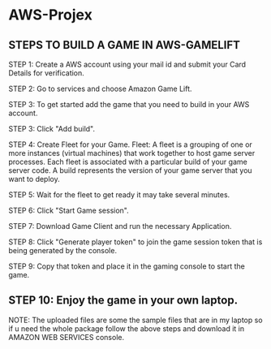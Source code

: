 # AWS-Projex

STEPS TO BUILD A GAME IN AWS-GAMELIFT
--------------------------------------------------------------------------------

STEP 1: Create a AWS account using your mail id and submit your Card Details for              verification. 

STEP 2: Go to services and choose Amazon Game Lift.

STEP 3: To get started add the game that you need to build in your AWS account.

STEP 3: Click "Add build".

STEP 4: Create Fleet for your Game.
          Fleet: A fleet is a grouping of one or more instances (virtual machines)                    that work together to host game server processes.
                 Each fleet is associated with a particular build of your game       
                 server code. A build represents the version of your game server                      that you want to deploy.

STEP 5:  Wait for the fleet to get ready it may take several minutes.

STEP 6: Click "Start Game session".

STEP 7: Download Game Client and run the necessary Application.

STEP 8: Click "Generate player token"  to join the game session token that is              being generated by the console.

STEP 9: Copy that token and place it in the gaming console to start the game.

STEP 10: Enjoy the game in your own laptop.
---------------------------------------------------------------------------------

NOTE: The uploaded files are some the sample files that are in my laptop so if u need the whole package follow the above steps and download it in AMAZON WEB SERVICES console.
